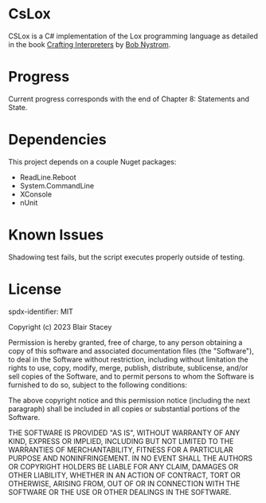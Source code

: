 # CsLox

CSLox is a C# implementation of the Lox programming language as detailed in the book [Crafting Interpreters](https://craftinginterpreters.com) by [Bob Nystrom](https://journal.stuffwithstuff.com/).

# Progress

Current progress corresponds with the end of Chapter 8: Statements and State.

# Dependencies

This project depends on a couple Nuget packages:

- ReadLine.Reboot
- System.CommandLine
- XConsole
- nUnit

# Known Issues

Shadowing test fails, but the script executes properly outside of testing.

# License

spdx-identifier: MIT

Copyright (c) 2023 Blair Stacey

Permission is hereby granted, free of charge, to any person obtaining a copy of this software and associated documentation files (the "Software"), to deal in the Software without restriction, including without limitation the rights to use, copy, modify, merge, publish, distribute, sublicense, and/or sell copies of the Software, and to permit persons to whom the Software is furnished to do so, subject to the following conditions:

The above copyright notice and this permission notice (including the next paragraph) shall be included in all copies or substantial portions of the Software.

THE SOFTWARE IS PROVIDED "AS IS", WITHOUT WARRANTY OF ANY KIND, EXPRESS OR IMPLIED, INCLUDING BUT NOT LIMITED TO THE WARRANTIES OF MERCHANTABILITY, FITNESS FOR A PARTICULAR PURPOSE AND NONINFRINGEMENT. IN NO EVENT SHALL THE AUTHORS OR COPYRIGHT HOLDERS BE LIABLE FOR ANY CLAIM, DAMAGES OR OTHER LIABILITY, WHETHER IN AN ACTION OF CONTRACT, TORT OR OTHERWISE, ARISING FROM, OUT OF OR IN CONNECTION WITH THE SOFTWARE OR THE USE OR OTHER DEALINGS IN THE SOFTWARE.
